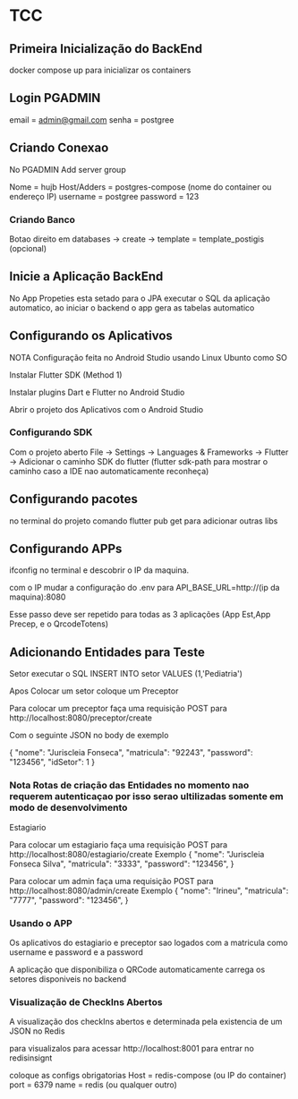 # TCC

## Primeira Inicialização do BackEnd
docker compose up para inicializar os containers

## Login PGADMIN
email = admin@gmail.com
senha = postgree

## Criando Conexao
No PGADMIN
Add server group

Nome = hujb Host/Adders = postgres-compose (nome do container ou endereço IP) username = postgree password = 123 

### Criando Banco 
Botao direito em databases -> create -> template = template_postigis (opcional)

## Inicie a Aplicação BackEnd
No App Propeties esta setado para o JPA executar o SQL da aplicação automatico, ao iniciar o backend o app gera as tabelas automatico

## Configurando os Aplicativos

NOTA Configuração feita no Android Studio usando Linux Ubunto como SO

Instalar Flutter SDK (Method 1)

Instalar plugins Dart e Flutter no Android Studio

Abrir o projeto dos Aplicativos com o Android Studio 

### Configurando SDK

Com o projeto aberto File -> Settings -> Languages & Frameworks -> Flutter -> Adicionar o caminho SDK do flutter (flutter sdk-path para mostrar o caminho caso a IDE nao automaticamente reconheça)

## Configurando pacotes 

no terminal do projeto comando flutter pub get para adicionar outras libs

## Configurando APPs

ifconfig no terminal e descobrir o IP da maquina.

com o IP mudar a configuração do .env para API_BASE_URL=http://(ip da maquina):8080

Esse passo deve ser repetido para todas as 3 aplicações (App Est,App Precep, e o QrcodeTotens)

## Adicionando Entidades para Teste

Setor executar o SQL INSERT INTO setor VALUES (1,'Pediatria')

Apos Colocar um setor coloque um Preceptor

Para colocar um preceptor faça uma requisição POST para http://localhost:8080/preceptor/create 

Com o seguinte JSON no body de exemplo 

{
	"nome": "Juriscleia Fonseca",
	"matricula": "92243",
	"password": "123456",
	"idSetor": 1
}

### Nota Rotas de criação das Entidades no momento nao requerem autenticaçao por isso serao ultilizadas somente em modo de desenvolvimento

Estagiario 

Para colocar um estagiario faça uma requisição POST para http://localhost:8080/estagiario/create 
Exemplo
{
	"nome": "Juriscleia Fonseca Silva",
	"matricula": "3333",
	"password": "123456",
}

Para colocar um admin faça uma requisição POST para http://localhost:8080/admin/create 
Exemplo
{
	"nome": "Irineu",
	"matricula": "7777",
	"password": "123456",
}

### Usando o APP

Os aplicativos do estagiario e preceptor sao logados com a matricula como username e password e a password

A aplicação que disponibiliza o QRCode automaticamente carrega os setores disponiveis no backend

### Visualização de CheckIns Abertos

A visualização dos checkIns abertos e determinada pela existencia de um JSON no Redis

para visualizalos para acessar http://localhost:8001 para entrar no redisinsignt

coloque as configs obrigatorias Host = redis-compose (ou IP do container) port = 6379 name = redis (ou qualquer outro)
















